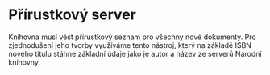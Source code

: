 # Přírustkový server

Knihovna musí vést přírustkový seznam pro všechny nové dokumenty. Pro
zjednodušení jeho tvorby využíváme tento nástroj, který na základě ISBN nového
titulu stáhne základní údaje jako je autor a název ze serverů Národní knihovny.
